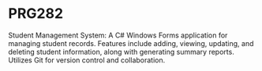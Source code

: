 # PRG282
Student Management System: A C# Windows Forms application for managing student records. Features include adding, viewing, updating, and deleting student information, along with generating summary reports. Utilizes Git for version control and collaboration.

